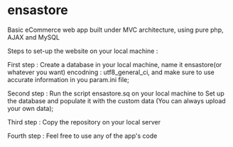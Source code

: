 # ensastore
Basic eCommerce web app built under MVC architecture, using pure php, AJAX and MySQL

Steps to set-up the website on your local machine :

First step :
Create a database in your local machine, name it ensastore(or whatever you want) encodning : utf8_general_ci, and make sure to use accurate information in you param.ini file;

Second step :
Run the script ensastore.sq on your local machine to Set up the database and populate it with the custom data (You can always upload your own data);

Third step :
Copy the repository on your local server

Fourth step :
Feel free to use any of the app's code
